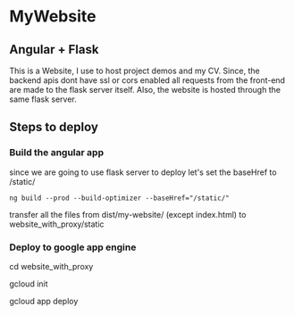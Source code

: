 # MyWebsite

## Angular + Flask 

This is a Website, I use to host project demos and my CV.
Since, the backend apis dont have ssl or cors enabled all requests from the front-end are made to the flask server itself. Also, the website is hosted through the same flask server.

## Steps to deploy

### Build the angular app
since we are going to use flask server to deploy let's set the baseHref to /static/ 

```ng build --prod --build-optimizer --baseHref="/static/" ```
  
transfer all the files from dist/my-website/ (except  index.html)  to website_with_proxy/static

### Deploy to google app engine
cd website_with_proxy

gcloud init

gcloud app deploy



